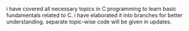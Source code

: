 i have covered all necessary topics in C programming to learn basic fundamentals related to C.
i have elaborated it into branches for better understanding.
separate topic-wise code will be given in updates.
